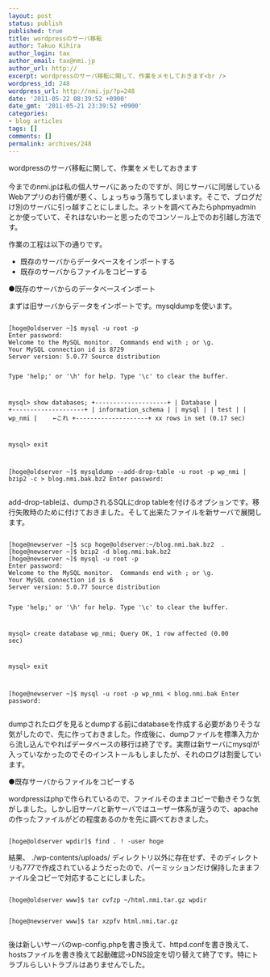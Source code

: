 ```yaml
---
layout: post
status: publish
published: true
title: wordpressのサーバ移転
author: Takuo Kihira
author_login: tax
author_email: tax@nmi.jp
author_url: http://
excerpt: wordpressのサーバ移転に関して、作業をメモしておきます<br />
wordpress_id: 248
wordpress_url: http://nmi.jp/?p=248
date: '2011-05-22 08:39:52 +0900'
date_gmt: '2011-05-21 23:39:52 +0900'
categories:
- blog articles
tags: []
comments: []
permalink: archives/248
---
```

<p>wordpressのサーバ移転に関して、作業をメモしておきます<br />
<a id="more"></a><a id="more-248"></a><br />
今までのnmi.jpは私の個人サーバにあったのですが、同じサーバに同居しているWebアプリのお行儀が悪く、しょっちゅう落ちてしまいます。そこで、ブログだけ別のサーバに引っ越すことにしました。ネットを調べてみたらphpmyadminとか使っていて、それはないわーと思ったのでコンソール上でのお引越し方法です。</p>
<p>作業の工程は以下の通りです。</p>
<ul>
<li>既存のサーバからデータベースをインポートする</li>
<li>既存のサーバからファイルをコピーする</li>
</ul>
<p>●既存のサーバからのデータベースインポート</p>
<p>まずは旧サーバからデータをインポートです。mysqldumpを使います。</p>
<pre><code>
[hoge@oldserver ~]$ mysql -u root -p
Enter password: 
Welcome to the MySQL monitor.  Commands end with ; or \g.
Your MySQL connection id is 8729
Server version: 5.0.77 Source distribution

Type 'help;' or '\h' for help. Type '\c' to clear the buffer.

mysql&gt; show databases;
+--------------------+
| Database           |
+--------------------+
| information_schema | 
| mysql              | 
| test               | 
| wp_nmi             | 　　←これ
+--------------------+
xx rows in set (0.17 sec)

mysql&gt; exit

[hoge@oldserver ~]$ mysqldump --add-drop-table -u root -p wp_nmi | bzip2 -c &gt; blog.nmi.bak.bz2
Enter password: 
</code></pre>
<p>add-drop-tableは、dumpされるSQLにdrop tableを付けるオプションです。移行失敗時のために付けておきました。そして出来たファイルを新サーバで展開します。</p>
<pre><code>
[hoge@newserver ~]$ scp hoge@oldserver:~/blog.nmi.bak.bz2  .
[hoge@newserver ~]$ bzip2 -d blog.nmi.bak.bz2 
[hoge@newserver ~]$ mysql -u root -p
Enter password: 
Welcome to the MySQL monitor.  Commands end with ; or \g.
Your MySQL connection id is 6
Server version: 5.0.77 Source distribution

Type 'help;' or '\h' for help. Type '\c' to clear the buffer.

mysql&gt; create database wp_nmi;
Query OK, 1 row affected (0.00 sec)

mysql&gt; exit

[hoge@newserver ~]$ mysql -u root -p wp_nmi &lt; blog.nmi.bak 
Enter password: 
</code></pre>
<p>dumpされたログを見るとdumpする前にdatabaseを作成する必要がありそうな気がしたので、先に作っておきました。作成後に、dumpファイルを標準入力から流し込んでやればデータベースの移行は終了です。実際は新サーバにmysqlが入っていなかったのでそのインストールもしましたが、それのログは割愛しています。</p>
<p>●既存サーバからファイルをコピーする</p>
<p>wordpressはphpで作られているので、ファイルそのままコピーで動きそうな気がしました。しかし旧サーバと新サーバではユーザー体系が違うので、apacheの作ったファイルがどの程度あるのかを先に調べておきました。</p>
<pre><code>
[hoge@oldserver wpdir]$ find . ! -user hoge
</code></pre>
<p>結果、 ./wp-contents/uploads/ ディレクトリ以外に存在せず、そのディレクトリも777で作成されているようだったので、パーミッションだけ保持したままファイル全コピーで対応することにしました。</p>
<pre><code>
[hoge@oldserver www]$ tar cvfzp ~/html.nmi.tar.gz wpdir

[hoge@newserver www]$ tar xzpfv html.nmi.tar.gz
</code></pre>
<p>後は新しいサーバのwp-config.phpを書き換えて、httpd.confを書き換えて、hostsファイルを書き換えて起動確認→DNS設定を切り替えて終了です。特にトラブルらしいトラブルはありませんでした。</p>

